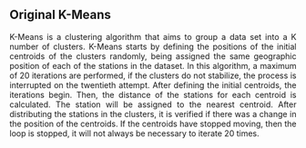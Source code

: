 ## Original K-Means
<p align="justify"> K-Means is a clustering algorithm that aims to group a data set into a K number of clusters. K-Means starts by defining the positions of the initial centroids of the clusters randomly, being assigned the same geographic position of each of the stations in the dataset. In this algorithm, a maximum of 20 iterations are performed, if the clusters do not stabilize, the process is interrupted on the twentieth attempt. After defining the initial centroids, the iterations begin. Then, the distance of the stations for each centroid is calculated. The station will be assigned to the nearest centroid. After distributing the stations in the clusters, it is verified if there was a change in the position of the centroids. If the centroids have stopped moving, then the loop is stopped, it will not always be necessary to iterate 20 times.
